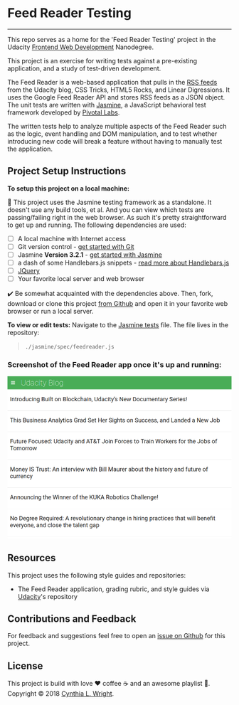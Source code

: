 # Feed Reader Testing
--------

This repo serves as a home for the 'Feed Reader Testing' project in the Udacity [Frontend Web Development](https://www.udacity.com/course/front-end-web-developer-nanodegree--nd001) Nanodegree.

This project is an exercise for writing tests against a pre-existing application, and a study of test-driven development.

The Feed Reader is a web-based application that pulls in the [RSS feeds](https://en.wikipedia.org/wiki/RSS) from the Udacity blog, CSS Tricks, HTML5 Rocks, and Linear Digressions. It uses the Google Feed Reader API and stores RSS feeds as a JSON object. The unit tests are written with [Jasmine](http://jasmine.github.io/), a JavaScript behavioral test framework developed by [Pivotal Labs](https://pivotal.io/open-source).

The written tests help to analyze multiple aspects of the Feed Reader such as the logic, event handling and DOM manipulation, and to test whether introducing new code will break a feature without having to manually test the application.

Project Setup Instructions
--------

**To setup this project on a local machine:**

:memo: This project uses the Jasmine testing framework as a standalone. It doesn't use any build tools, et al. And you can view which tests are passing/failing right in the web browser. As such it's pretty straightforward to get up and running. The following dependencies are used:

- [ ] A local machine with Internet access
- [ ] Git version control - [get started with Git](https://git-scm.com/book/en/v2/Getting-Started-Installing-Git)
- [ ] Jasmine **Version 3.2.1** - [get started with Jasmine](https://jasmine.github.io/pages/getting_started.html)
- [ ] a dash of some Handlebars.js snippets - [read more about Handlebars.js](https://handlebarsjs.com/)
- [ ] [JQuery](https://developers.google.com/speed/libraries/#jquery)
- [ ] Your favorite local server and web browser

:heavy_check_mark: Be somewhat acquainted with the dependencies above. Then, fork, download or clone this project [from Github](https://github.com/cynsdaemon/feed-reader-testing/) and open it in your favorite web browser or run a local server.

**To view or edit tests:** Navigate to the [Jasmine tests](/jasmine/spec/feedreader.js) file. The file lives in the repository:

>```./jasmine/spec/feedreader.js```

### Screenshot of the Feed Reader app once it's up and running:
![](img/screenshot-feed-reader.png)

Resources
--------

This project uses the following style guides and repositories:

- The Feed Reader application, grading rubric, and style guides via [Udacity](https://github.com/udacity/frontend-nanodegree-feedreader)'s repository

Contributions and Feedback
--------

For feedback and suggestions feel free to open an [issue on Github](https://github.com/cynsdaemon/feed-reader-testing/issues) for this project.

License
--------

This project is build with love :heart: coffee :coffee: and an awesome playlist :musical_note:. Copyright &copy; 2018 [Cynthia L. Wright](https://www.cynthialanel.com).

